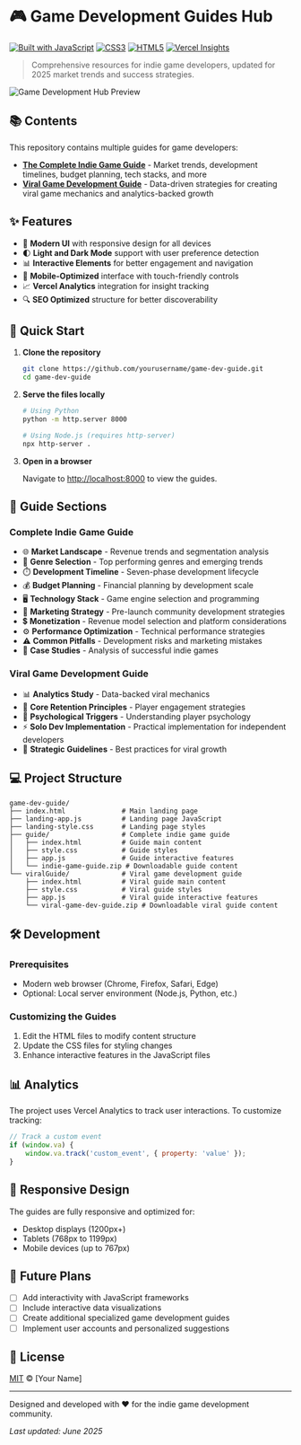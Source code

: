 # 🎮 Game Development Guides Hub

[![Built with JavaScript](https://img.shields.io/badge/Built%20With-JavaScript-F7DF1E?style=for-the-badge&logo=javascript)](https://developer.mozilla.org/en-US/docs/Web/JavaScript)
[![CSS3](https://img.shields.io/badge/CSS3-1572B6?style=for-the-badge&logo=css3&logoColor=white)](https://developer.mozilla.org/en-US/docs/Web/CSS)
[![HTML5](https://img.shields.io/badge/HTML5-E34F26?style=for-the-badge&logo=html5&logoColor=white)](https://developer.mozilla.org/en-US/docs/Web/HTML)
[![Vercel Insights](https://img.shields.io/badge/POWERED%20BY-VERCEL-000000?style=for-the-badge&logo=vercel)](https://vercel.com/analytics)

> Comprehensive resources for indie game developers, updated for 2025 market trends and success strategies.

![Game Development Hub Preview](https://via.placeholder.com/1200x630/0d1117/f0f6fc?text=Game+Development+Guide+Hub)

## 📚 Contents

This repository contains multiple guides for game developers:

- **[The Complete Indie Game Guide](/guide)** - Market trends, development timelines, budget planning, tech stacks, and more
- **[Viral Game Development Guide](/viralGuide)** - Data-driven strategies for creating viral game mechanics and analytics-backed growth

## ✨ Features

- 🎨 **Modern UI** with responsive design for all devices
- 🌓 **Light and Dark Mode** support with user preference detection
- 📊 **Interactive Elements** for better engagement and navigation
- 📱 **Mobile-Optimized** interface with touch-friendly controls
- 📈 **Vercel Analytics** integration for insight tracking
- 🔍 **SEO Optimized** structure for better discoverability

## 🚀 Quick Start

1. **Clone the repository**
   ```bash
   git clone https://github.com/yourusername/game-dev-guide.git
   cd game-dev-guide
   ```

2. **Serve the files locally**
   ```bash
   # Using Python
   python -m http.server 8000
   
   # Using Node.js (requires http-server)
   npx http-server .
   ```

3. **Open in a browser**
   
   Navigate to [http://localhost:8000](http://localhost:8000) to view the guides.

## 📖 Guide Sections

### Complete Indie Game Guide

- 🌐 **Market Landscape** - Revenue trends and segmentation analysis
- 🎯 **Genre Selection** - Top performing genres and emerging trends
- ⏱️ **Development Timeline** - Seven-phase development lifecycle
- 💰 **Budget Planning** - Financial planning by development scale
- 🖥️ **Technology Stack** - Game engine selection and programming
- 📣 **Marketing Strategy** - Pre-launch community development strategies
- 💲 **Monetization** - Revenue model selection and platform considerations
- ⚙️ **Performance Optimization** - Technical performance strategies
- ⚠️ **Common Pitfalls** - Development risks and marketing mistakes
- 📝 **Case Studies** - Analysis of successful indie games

### Viral Game Development Guide

- 📊 **Analytics Study** - Data-backed viral mechanics
- 🎯 **Core Retention Principles** - Player engagement strategies
- 🧠 **Psychological Triggers** - Understanding player psychology
- ⚡ **Solo Dev Implementation** - Practical implementation for independent developers
- 🎲 **Strategic Guidelines** - Best practices for viral growth

## 💻 Project Structure

```
game-dev-guide/
├── index.html              # Main landing page
├── landing-app.js          # Landing page JavaScript
├── landing-style.css       # Landing page styles
├── guide/                  # Complete indie game guide
│   ├── index.html          # Guide main content
│   ├── style.css           # Guide styles
│   ├── app.js              # Guide interactive features
│   └── indie-game-guide.zip # Downloadable guide content
└── viralGuide/             # Viral game development guide
    ├── index.html          # Viral guide main content
    ├── style.css           # Viral guide styles
    ├── app.js              # Viral guide interactive features
    └── viral-game-dev-guide.zip # Downloadable viral guide content
```

## 🛠️ Development

### Prerequisites

- Modern web browser (Chrome, Firefox, Safari, Edge)
- Optional: Local server environment (Node.js, Python, etc.)

### Customizing the Guides

1. Edit the HTML files to modify content structure
2. Update the CSS files for styling changes
3. Enhance interactive features in the JavaScript files

## 📊 Analytics

The project uses Vercel Analytics to track user interactions. To customize tracking:

```javascript
// Track a custom event
if (window.va) {
    window.va.track('custom_event', { property: 'value' });
}
```

## 📱 Responsive Design

The guides are fully responsive and optimized for:
- Desktop displays (1200px+)
- Tablets (768px to 1199px)
- Mobile devices (up to 767px)

## 🔮 Future Plans

- [ ] Add interactivity with JavaScript frameworks
- [ ] Include interactive data visualizations
- [ ] Create additional specialized game development guides
- [ ] Implement user accounts and personalized suggestions

## 📝 License

[MIT](LICENSE) © [Your Name]

---

Designed and developed with ❤️ for the indie game development community.

_Last updated: June 2025_
